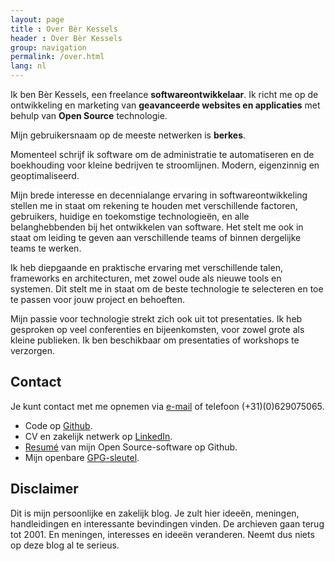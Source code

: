 ```yaml
---
layout: page
title : Over Bèr Kessels
header : Over Bèr Kessels
group: navigation
permalink: /over.html
lang: nl
---
```

Ik ben Bèr Kessels, een freelance **softwareontwikkelaar**. Ik richt me op de ontwikkeling en marketing van **geavanceerde websites en applicaties** met behulp van **Open Source** technologie.

Mijn gebruikersnaam op de meeste netwerken is **berkes**.

Momenteel schrijf ik software om de administratie te automatiseren en de boekhouding voor kleine bedrijven te stroomlijnen. Modern, eigenzinnig en geoptimaliseerd.

Mijn brede interesse en decennialange ervaring in softwareontwikkeling stellen me in staat om rekening te houden met verschillende factoren, gebruikers, huidige en toekomstige technologieën, en alle belanghebbenden bij het ontwikkelen van software. Het stelt me ook in staat om leiding te geven aan verschillende teams of binnen dergelijke teams te werken.

Ik heb diepgaande en praktische ervaring met verschillende talen, frameworks en architecturen, met zowel oude als nieuwe tools en systemen. Dit stelt me in staat om de beste technologie te selecteren en toe te passen voor jouw project en behoeften.

Mijn passie voor technologie strekt zich ook uit tot presentaties. Ik heb gesproken op veel conferenties en bijeenkomsten, voor zowel grote als kleine publieken. Ik ben beschikbaar om presentaties of workshops te verzorgen.

## Contact

Je kunt contact met me opnemen via [e-mail](maito:ber@berk.es) of telefoon
(+31)(0)629075065.

* Code op [Github](https://github.com/berkes).
* CV en zakelijk netwerk op [LinkedIn](http://www.linkedin.com/profile?viewProfile=&key=9270755).
* [Resumé](http://resume.github.io/?berkes) van mijn Open Source-software op Github.
* Mijn openbare [GPG-sleutel](http://berk.es/berkes_pub.gpg).

## Disclaimer
Dit is mijn persoonlijke en zakelijk blog. Je zult hier ideeën,
meningen, handleidingen en interessante bevindingen vinden. De archieven
gaan terug tot 2001. En meningen, interesses en ideeën veranderen. Neemt
dus niets op deze blog al te serieus.
